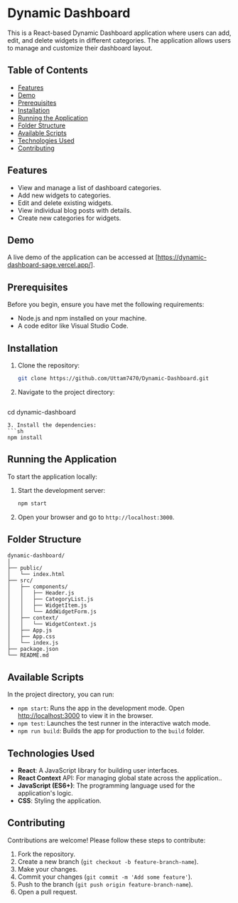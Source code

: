 
# Dynamic Dashboard 

This is a React-based Dynamic Dashboard application where users can add, edit, and delete widgets in different categories. The application allows users to manage and customize their dashboard layout.

## Table of Contents
- [Features](#features)
- [Demo](#demo)
- [Prerequisites](#prerequisites)
- [Installation](#installation)
- [Running the Application](#running-the-application)
- [Folder Structure](#folder-structure)
- [Available Scripts](#available-scripts)
- [Technologies Used](#technologies-used)
- [Contributing](#contributing)

## Features
- View and manage a list of dashboard categories.
- Add new widgets to categories.
- Edit and delete existing widgets.
- View individual blog posts with details.
- Create new categories for widgets.

## Demo
A live demo of the application can be accessed at [https://dynamic-dashboard-sage.vercel.app/].

## Prerequisites
Before you begin, ensure you have met the following requirements:
- Node.js and npm installed on your machine.
- A code editor like Visual Studio Code.

## Installation
1. Clone the repository:
   ```sh
   git clone https://github.com/Uttam7470/Dynamic-Dashboard.git
   ```
2. Navigate to the project directory:
   ```sh
cd dynamic-dashboard
   ```
3. Install the dependencies:
   ```sh
   npm install
   ```

## Running the Application
To start the application locally:
1. Start the development server:
   ```sh
   npm start
   ```
2. Open your browser and go to `http://localhost:3000`.

## Folder Structure
```
dynamic-dashboard/
│
├── public/
│   └── index.html
├── src/
│   ├── components/
│   │   ├── Header.js
│   │   ├── CategoryList.js
│   │   ├── WidgetItem.js
│   │   └── AddWidgetForm.js
│   ├── context/
│   │   └── WidgetContext.js
│   ├── App.js
│   ├── App.css
│   └── index.js
├── package.json
└── README.md
```

## Available Scripts
In the project directory, you can run:

- `npm start`: Runs the app in the development mode. Open [http://localhost:3000](http://localhost:3000) to view it in the browser.
- `npm test`: Launches the test runner in the interactive watch mode.
- `npm run build`: Builds the app for production to the `build` folder.

## Technologies Used
- **React**: A JavaScript library for building user interfaces.
- **React Context** API: For managing global state across the application..
- **JavaScript (ES6+)**: The programming language used for the application's logic.
- **CSS**: Styling the application.

## Contributing
Contributions are welcome! Please follow these steps to contribute:
1. Fork the repository.
2. Create a new branch (`git checkout -b feature-branch-name`).
3. Make your changes.
4. Commit your changes (`git commit -m 'Add some feature'`).
5. Push to the branch (`git push origin feature-branch-name`).
6. Open a pull request.
